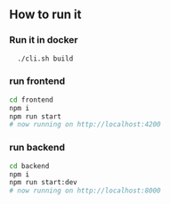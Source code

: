 
## How to run it

### Run it in docker 
```bash
  ./cli.sh build
```

### run frontend 
```bash 
cd frontend
npm i 
npm run start
# now running on http://localhost:4200
```

### run backend 
```bash 
cd backend
npm i 
npm run start:dev
# now running on http://localhost:8000
```


